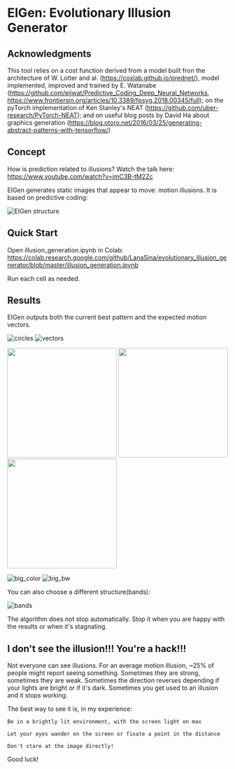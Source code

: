 # EIGen: Evolutionary Illusion Generator

## Acknowledgments

This tool relies on a cost function derived from a model built fron the architecture of W. Lotter and al. (https://coxlab.github.io/prednet/), model implemented, improved and trained by E. Watanabe (https://github.com/eijwat/Predictive_Coding_Deep_Neural_Networks, https://www.frontiersin.org/articles/10.3389/fpsyg.2018.00345/full); on the pyTorch implementation of Ken Stanley's NEAT (https://github.com/uber-research/PyTorch-NEAT); and on useful blog posts by David Ha about graphics generation (https://blog.otoro.net/2016/03/25/generating-abstract-patterns-with-tensorflow/)

## Concept

How is prediction related to illusions? Watch the talk here: https://www.youtube.com/watch?v=jmC3B-tM2Zc

EIGen generates static images that appear to move: motion illusions. It is based on predictive coding:

![EIGen structure](_EIGen.png)

## Quick Start

Open illusion_generation.ipynb in Colab: https://colab.research.google.com/github/LanaSina/evolutionary_illusion_generator/blob/master/illusion_generation.ipynb

Run each cell as needed.

## Results

EIGen outputs both the current best pattern and the expected motion vectors.

![circles](gallery/centipede.png)
![vectors](gallery/centipede_vectors.png)

<img src="gallery/succulents.png"  width="250"> <img src="gallery/small_bw_1.png"  width="250"> <img src="gallery/small_bw_3.png"  width="250">

![big_color](gallery/color_big.png)
![big_bw](gallery/big_bw.png)

You can also choose a different structure(bands):

![bands](gallery/_bands.png)

The algorithm does not stop automatically. Stop it when you are happy with the results or when it's stagnating.

## I don't see the illusion!!! You're a hack!!!

Not everyone can see illusions. For an average motion illusion, ~25% of people might report seeing something.
Sometimes they are strong, sometimes they are weak. Sometimes the direction reverses depending if your lights are bright or if it's dark. Sometimes you get used to an illusion and it stops working.

The best way to see it is, in my experience:

	Be in a brightly lit environment, with the screen light on max

	Let your eyes wander on the screen or fixate a point in the distance

	Don't stare at the image directly!

Good luck!
